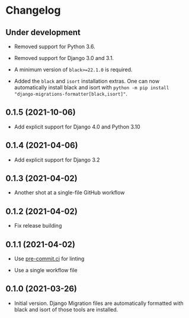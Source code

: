 # Changelog

## Under development

- Removed support for Python 3.6.

- Removed support for Django 3.0 and 3.1.

- A minimum version of `black>=22.1.0` is required.

- Added the `black` and `isort` installation extras. One can now automatically
  install black and isort with `python -m pip install
  "django-migrations-formatter[black,isort]"`.

## 0.1.5 (2021-10-06)

* Add explicit support for Django 4.0 and Python 3.10

## 0.1.4 (2021-04-06)

* Add explicit support for Django 3.2

## 0.1.3 (2021-04-02)

* Another shot at a single-file GitHub workflow

## 0.1.2 (2021-04-02)

* Fix release building

## 0.1.1 (2021-04-02)

* Use [pre-commit.ci](https://results.pre-commit.ci/repo/github/351587462) for linting

* Use a single workflow file

## 0.1.0 (2021-03-26)

* Initial version. Django Migration files are automatically formatted with
  black and isort of those tools are installed.
